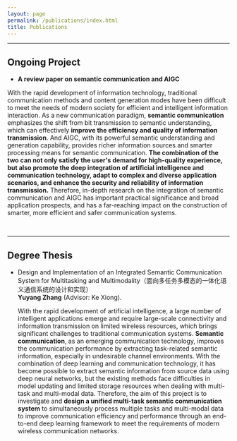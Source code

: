 ```yaml
---
layout: page
permalink: /publications/index.html
title: Publications
---
```


---

## Ongoing Project

- **A review paper on semantic communication and AIGC**

With the rapid development of information technology, traditional communication methods and content generation modes have been difficult to meet the needs of modern society for efficient and intelligent information interaction. As a new communication paradigm, **semantic communication** emphasizes the shift from bit transmission to semantic understanding, which can effectively **improve the efficiency and quality of information transmission**. And AIGC, with its powerful semantic understanding and generation capability, provides richer information sources and smarter processing means for semantic communication. **The combination of the two can not only satisfy the user's demand for high-quality experience, but also promote the deep integration of artificial intelligence and communication technology, adapt to complex and diverse application scenarios, and enhance the security and reliability of information transmission.** Therefore, in-depth research on the integration of semantic communication and AIGC has important practical significance and broad application prospects, and has a far-reaching impact on the construction of smarter, more efficient and safer communication systems.

<br>

---

## Degree Thesis

- Design and Implementation of an Integrated Semantic Communication System for Multitasking and Multimodality（面向多任务多模态的一体化语义通信系统的设计和实现）<br>**Yuyang Zhang** (Advisor: Ke Xiong). <br>

  With the rapid development of artificial intelligence, a large number of intelligent applications emerge and require large-scale connectivity and information transmission on limited wireless resources, which brings significant challenges to traditional communication systems. **Semantic communication**, as an emerging communication technology, improves the communication performance by extracting task-related semantic information, especially in undesirable channel environments. With the combination of deep learning and communication technology, it has become possible to extract semantic information from source data using deep neural networks, but the existing methods face difficulties in model updating and limited storage resources when dealing with multi-task and multi-modal data. Therefore, the aim of this project is to investigate and **design a unified multi-task semantic communication system** to simultaneously process multiple tasks and multi-modal data to improve communication efficiency and performance through an end-to-end deep learning framework to meet the requirements of modern wireless communication networks. 
